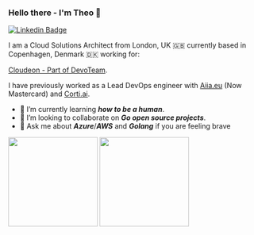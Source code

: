 ### Hello there - I'm Theo 👋

[![Linkedin Badge](https://img.shields.io/badge/-LinkedIn-0e76a8?style=flat-square&logo=Linkedin&logoColor=white)](https://www.linkedin.com/in/theo-andresier/)

I am a Cloud Solutions Architect from London, UK 🇬🇧 currently based in Copenhagen, Denmark 🇩🇰 working for:

[Cloudeon - Part of DevoTeam](https://www.cloudeon.com/).

I have previously worked as a Lead DevOps engineer with [Aiia.eu](https://www.aiia.eu/) (Now Mastercard) and [Corti.ai](https://www.corti.ai/).

- 🌱 I’m currently learning ***how to be a human***.
- 👯 I’m looking to collaborate on ***Go open source projects***.
- 💬 Ask me about ***Azure***/***AWS*** and ***Golang*** if you are feeling brave

<p>
  <img height="180em" src="https://github-readme-stats.vercel.app/api?username=Threpio&show_icons=true&hide_border=true&&count_private=true&include_all_commits=true" />
  <img height="180em" src="https://github-readme-stats.vercel.app/api/top-langs/?username=Threpio&&show_icons=true&hide_border=true&layout=compact&langs_count=8"/>
</p>


<!--
**Threpio/Threpio** is a ✨ _special_ ✨ repository because its `README.md` (this file) appears on your GitHub profile.

Here are some ideas to get you started:

- 🔭 I’m currently working on ...
- 🌱 I’m currently learning ...
- 👯 I’m looking to collaborate on ...
- 🤔 I’m looking for help with ...
- 💬 Ask me about ...
- 📫 How to reach me: ...
- 😄 Pronouns: ...
- ⚡ Fun fact: ...
-->

